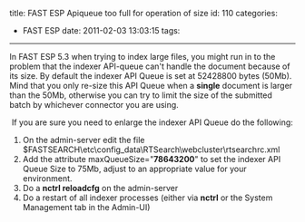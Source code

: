 title: FAST ESP Apiqueue too full for operation of size
id: 110
categories:
  - FAST ESP
date: 2011-02-03 13:03:15
tags:
---

In FAST ESP 5.3 when trying to index large files, you might run in to the problem that the indexer API-queue can't handle the document because of its size. By default the indexer API Queue is set at 52428800 bytes (50Mb). Mind that you only re-size this API Queue when a **single** document is larger than the 50Mb, otherwise you can try to limit the size of the submitted batch by whichever connector you are using.

 If you are sure you need to enlarge the indexer API Queue do the following:

1.  On the admin-server edit the file $FASTSEARCH\etc\config_data\RTSearch\webcluster\rtsearchrc.xml
2.  Add the attribute maxQueueSize="**78643200**" to set the indexer API Queue Size to 75Mb, adjust to an appropriate value for your environment.
3.  Do a **nctrl reloadcfg** on the admin-server
4.  Do a restart of all indexer processes (either via **nctrl** or the System Management tab in the Admin-UI)